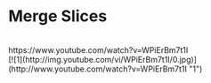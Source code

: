 # Merge Slices
 <br />
https://www.youtube.com/watch?v=WPiErBm7t1I <br />
[![1](http://img.youtube.com/vi/WPiErBm7t1I/0.jpg)](http://www.youtube.com/watch?v=WPiErBm7t1I "1")
 
